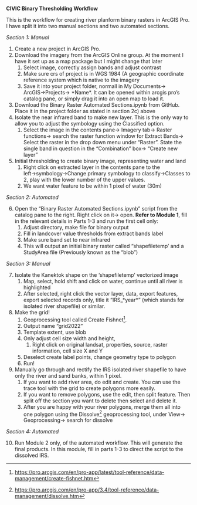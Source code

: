 **CIVIC Binary Thresholding Workflow**

This is the workflow for creating river planform binary rasters in ArcGIS Pro. I have split it into two manual sections and two automated sections.

*Section 1: Manual*

1. Create a new project in ArcGIS Pro.  
2. Download the imagery from the ArcGIS Online group. At the moment I have it set up as a map package but I might change that later  
   1. Select image, correctly assign bands and adjust contrast  
   2. Make sure crs of project is in WGS 1984 (A geographic coordinate reference system which is native to the imagery  
   3. Save it into your project folder, normall in My Documents→ ArcGIS→Projects→ \*Name\*. It can be opened within arcgis pro’s catalog pane, or simply drag it into an open map to load it.  
3. Download the Binary Raster Automated Sections.ipynb from GitHub. Place it in the project folder as stated in section 2c) above  
4. Isolate the near infrared band to make new layer. This is the only way to allow you to adjust the symbology using the Classified option.  
   1.  Select the image in the contents pane→ Imagery tab→ Raster functions→ search the raster function window for Extract Bands→ Select the raster in the drop down menu under “Raster”. State the single band in question in the “Combination” box→ “Create new layer”  
5. Initial thresholding to create binary image, representing water and land  
   1. Right click on extracted layer in the contents pane to the left→symbology→Change primary symbology to classify→Classes to 2, play with the lower number of the upper values.   
   2. We want water feature to be within 1 pixel of water (30m)

*Section 2: Automated*

6. Open the “Binary Raster Automated Sections.ipynb” script from the catalog pane to the right. Right click on it→ open. **Refer to Module 1**, fill in the relevant details in Parts 1-3 and run the first cell only:  
   1. Adjust directory, make file for binary output  
   2. Fill in landcover value thresholds from extract bands label  
   3. Make sure band set to near infrared  
   4. This will output an initial binary raster called “shapefiletemp’ and a StudyArea file (Previously known as the “blob”)

*Section 3: Manual*

7. Isolate the Kanektok shape on the ‘shapefiletemp’ vectorized image  
   1. Map, select, hold shift and click on water, continue until all river is highlighted  
   2. After selected, right click the vector layer, data, export features, export selected records only, title it “IRS\_\*year\*” (which stands for isolated river shapefile) or similar.  
8. Make the grid\!  
   1. Geoprocessing tool called Create Fishnet[^2].  
   2. Output name “grid2022”  
   3. Template extent, use blob  
   4. Only adjust cell size width and height,  
      1. Right click on original landsat, properties, source, raster information, cell size X and Y  
   5. Deselect create label points, change geometry type to polygon  
   6. Run\!  
9. Manually go through and rectify the IRS isolated river shapefile to have only the river and sand banks, within 1 pixel.  
   1. If you want to add river area, do edit and create. You can use the trace tool with the grid to create polygons more easily.  
   2. If you want to remove polygons, use the edit, then split feature. Then split off the section you want to delete then select and delete it.  
   3. After you are happy with your river polygons, merge them all into one polygon using the Dissolve[^3] geoprocessing tool, under View→ Geoprocessing→ search for dissolve

*Section 4: Automated*

10. Run Module 2 only, of the automated workflow. This will generate the final products. In this module, fill in parts 1-3 to direct the script to the dissolved IRS.

[^1]:  https://pro.arcgis.com/en/pro-app/latest/help/editing/merge-features-into-one-feature.htm

[^2]:  https://pro.arcgis.com/en/pro-app/latest/tool-reference/data-management/create-fishnet.htm

[^3]:  https://pro.arcgis.com/en/pro-app/3.4/tool-reference/data-management/dissolve.htm
